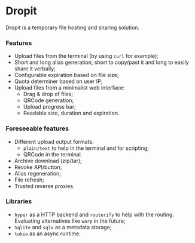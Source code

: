 # Dropit

Dropit is a temporary file hosting and sharing solution.

### Features

- Upload files from the terminal (by using `curl` for example);
- Short and long alias generation, short to copy/past it and long to easily share it verbally;
- Configurable expiration based on file size;
- Quota determiner based on user IP;
- Upload files from a minimalist web interface:
    - Drag & drop of files;
    - QRCode generation;
    - Upload progress bar;  
    - Readable size, duration and expiration.
    
### Foreseeable features

- Different upload output formats:
    - `plain/text` to help in the terminal and for scripting;
    - QRCode in the terminal.
- Archive download (zip/tar);
- Revoke API/button;
- Alias regeneration;
- File refresh;
- Trusted reverse proxies.

### Libraries

- `hyper` as a HTTP backend and `routerify` to help with the routing. Evaluating alternatives like `warp` in the future;
- `Sqlite` and `sqlx` as a metadata storage;
- `tokio` as an async runtime.
